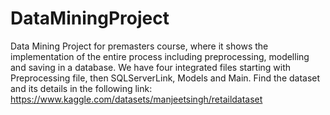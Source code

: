 # DataMiningProject
Data Mining Project for premasters course, where it shows the implementation of the entire process including preprocessing, modelling and saving in a database.
We have four integrated files starting with Preprocessing file, then SQLServerLink, Models and Main.
Find the dataset and its details in the following link:
  https://www.kaggle.com/datasets/manjeetsingh/retaildataset
